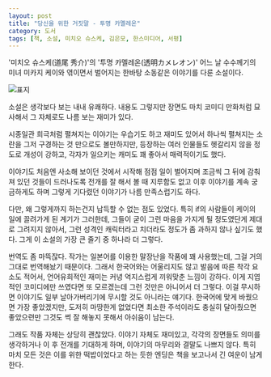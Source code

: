 ```yaml
---
layout: post
title: "당신을 위한 거짓말 - 투명 카멜레온"
category: 도서
tags: [책, 소설, 미치오 슈스케, 김은모, 한스미디어, 서평]
---
```


'미치오 슈스케(道尾 秀介)'의
'투명 카멜레온(透明カメレオン)'
어느 날 수수께기의 미녀 미카지 케이와 엮이면서 벌어지는 한바탕 소동같은 이야기를 다룬 소설이다.

![표지](https://lh3.googleusercontent.com/yOCB4vhdzXpIF58bv_vt8bwa3eNhMqWOWLAiYEE6YpKFMJXAu_hQBmmM9pJUzqGX3zuc8SceUPRYAQ=s480)

소설은 생각보다 보는 내내 유쾌하다.
내용도 그렇지만 장면도 마치 코미디 만화처럼 묘사해서 그 자체로도 나름 보는 재미가 있다.

시종일관 희극처럼 펼쳐지는 이야기는 우습기도 하고 재미도 있어서
하나씩 펼쳐지는 소란을 그저 구경하는 것 만으로도 볼만하지만,
등장하는 여러 인물들도 헷갈리지 않을 정도로 개성이 강하고,
각자가 일으키는 캐미도 꽤 좋아서 매력적이기도 했다.

이야기도 처음엔 사소해 보이던 것에서 시작해
점점 일이 벌어지며 조금씩 그 뒤에 감춰져 있던 것들이 드러나도록 전개를 잘 해서
볼 때 지루함도 없고 이후 이야기를 계속 궁금하게도 하며
그렇게 기다렸던 이야기가 나름 만족스럽기도 하다.

다만, 왜 그렇게까지 하는건지 납득할 수 없는 점도 있었다.
특히 if의 사람들이 케이의 일에 끌려가게 된 계기가 그러한데,
그들이 굳이 그런 마음을 가지게 될 정도였단게 제대로 그려지지 않아서,
그런 성격인 캐릭터라고 치더라도 정도가 좀 과하지 않나 싶기도 했다.
그게 이 소설의 가장 큰 줄기 중 하나라 더 그렇다.

번역도 좀 마뜩잖다.
작가는 일본어를 이용한 말장난을 작품에 꽤 사용했는데,
그걸 거의 그대로 번역해놨기 때문이다.
그래서 한국어와는 어울리지도 않고 발음에 따른 착각 요소도 적어서,
언어유희적인 재미는 커녕 억지스럽게 끼워맞춘 느낌이 강하다.
이게 지엽적인 코미디에만 쓰였다면 또 모르겠는데
그런 것만은 아니어서 더 그렇다.
이걸 무시하면 이야기도 일부 날아가버리기에 무시할 것도 아니라는 얘기다.
한국어에 맞게 바꿨으면 가장 좋았겠지만,
도저히 마땅한게 없었다면 최소한 주석이라도 충실히 달아줬으면 좋았으련만
그것도 썩 잘 해놓지 못해서 아쉬움이 남는다.

그래도 작품 자체는 상당히 괜찮았다.
이야기 자체도 재미있고,
각각의 장면들도 의미를 생각하거나 이 후 전개를 기대하게 하며,
이야기의 마무리와 결말도 나쁘지 않다.
특히 마치 모든 것은 이를 위한 떡밥이었다고 하는 듯한 엔딩은 책을 보고나서 긴 여운이 남게 한다.
